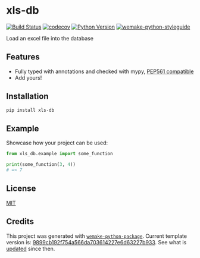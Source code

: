 # xls-db

[![Build Status](https://github.com/zovcrru/xls-db/workflows/test/badge.svg?branch=master&event=push)](https://github.com/zovcrru/xls-db/actions?query=workflow%3Atest)
[![codecov](https://codecov.io/gh/zovcrru/xls-db/branch/master/graph/badge.svg)](https://codecov.io/gh/zovcrru/xls-db)
[![Python Version](https://img.shields.io/pypi/pyversions/xls-db.svg)](https://pypi.org/project/xls-db/)
[![wemake-python-styleguide](https://img.shields.io/badge/style-wemake-000000.svg)](https://github.com/wemake-services/wemake-python-styleguide)

Load an excel file into the database


## Features

- Fully typed with annotations and checked with mypy, [PEP561 compatible](https://www.python.org/dev/peps/pep-0561/)
- Add yours!


## Installation

```bash
pip install xls-db
```


## Example

Showcase how your project can be used:

```python
from xls_db.example import some_function

print(some_function(3, 4))
# => 7
```

## License

[MIT](https://github.com/zovcrru/xls-db/blob/master/LICENSE)


## Credits

This project was generated with [`wemake-python-package`](https://github.com/wemake-services/wemake-python-package). Current template version is: [9899cb192f754a566da703614227e6d63227b933](https://github.com/wemake-services/wemake-python-package/tree/9899cb192f754a566da703614227e6d63227b933). See what is [updated](https://github.com/wemake-services/wemake-python-package/compare/9899cb192f754a566da703614227e6d63227b933...master) since then.
